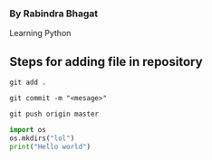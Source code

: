 ### By Rabindra Bhagat
Learning Python

## Steps for adding file in repository

```
git add .
```

```
git commit -m "<mesage>"
```

```
git push origin master
```


```py
import os
os.mkdirs("lol")
print("Hello world")
```